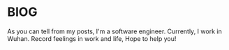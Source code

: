 # BlOG

As you can tell from my posts, I'm a software engineer. Currently, I work in Wuhan. Record feelings in work and life, Hope to help you!